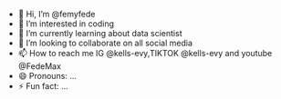 - 👋 Hi, I’m @femyfede
- 👀 I’m interested in coding
- 🌱 I’m currently learning about data scientist 
- 💞️ I’m looking to collaborate on all social media
- 📫 How to reach me IG @kells-evy,TIKTOK @kells-evy and youtube @FedeMax
- 😄 Pronouns: ...
- ⚡ Fun fact: ...

<!---
femyfede/femyfede is a ✨ special ✨ repository because its `README.md` (this file) appears on your GitHub profile.
You can click the Preview link to take a look at your changes.
--->
